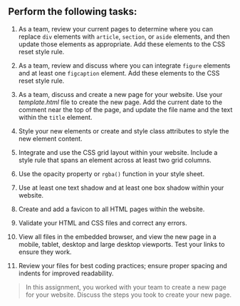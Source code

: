 ## Perform the following tasks: 

1. As a team, review your current pages to determine where you can replace `div` elements with `article`, `section`, or `aside` elements, and then update those elements as appropriate. Add these elements to the CSS reset style rule.

2. As a team, review and discuss where you can integrate `figure` elements and at least one `figcaption` element. Add these elements to the CSS reset style rule.

3. As a team, discuss and create a new page for your website. Use your *template.html* file to create the new page. Add the current date to the comment near the top of the page, and update the file name and the text within the `title` element.

4. Style your new elements or create and style class attributes to style the new element content.

5. Integrate and use the CSS grid layout within your website. Include a style rule that spans an element across at least two grid columns.

6. Use the opacity property or `rgba()` function in your style sheet.

7. Use at least one text shadow and at least one box shadow within your website.

8. Create and add a favicon to all HTML pages within the website.

9. Validate your HTML and CSS files and correct any errors.

10. View all files in the embedded browser, and view the new page in a mobile, tablet, desktop and large desktop viewports. Test your links to ensure they work.

11. Review your files for best coding practices; ensure proper spacing and indents for improved readability.

> In this assignment, you worked with your team to create a new page for your website. Discuss the steps you took to create your new page.
